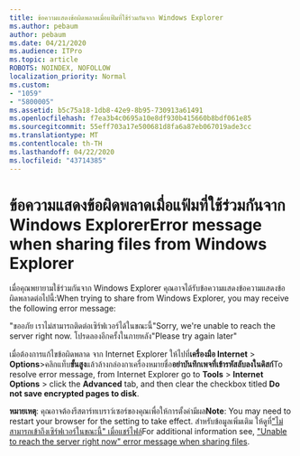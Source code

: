 ```yaml
---
title: ข้อความแสดงข้อผิดพลาดเมื่อแฟ้มที่ใช้ร่วมกันจาก Windows Explorer
ms.author: pebaum
author: pebaum
ms.date: 04/21/2020
ms.audience: ITPro
ms.topic: article
ROBOTS: NOINDEX, NOFOLLOW
localization_priority: Normal
ms.custom:
- "1059"
- "5800005"
ms.assetid: b5c75a18-1db8-42e9-8b95-730913a61491
ms.openlocfilehash: f7ea3b4c0695a10e8df930b415660b8bdf061e85
ms.sourcegitcommit: 55eff703a17e500681d8fa6a87eb067019ade3cc
ms.translationtype: MT
ms.contentlocale: th-TH
ms.lasthandoff: 04/22/2020
ms.locfileid: "43714385"
---
```

# <a name="error-message-when-sharing-files-from-windows-explorer"></a><span data-ttu-id="1fd5f-102">ข้อความแสดงข้อผิดพลาดเมื่อแฟ้มที่ใช้ร่วมกันจาก Windows Explorer</span><span class="sxs-lookup"><span data-stu-id="1fd5f-102">Error message when sharing files from Windows Explorer</span></span>

<span data-ttu-id="1fd5f-103">เมื่อคุณพยายามใช้ร่วมกันจาก Windows Explorer คุณอาจได้รับข้อความแสดงข้อความแสดงข้อผิดพลาดต่อไปนี้:</span><span class="sxs-lookup"><span data-stu-id="1fd5f-103">When trying to share from Windows Explorer, you may receive the following error message:</span></span>
  
<span data-ttu-id="1fd5f-104">"ขออภัย เราไม่สามารถติดต่อเซิร์ฟเวอร์ได้ในขณะนี้</span><span class="sxs-lookup"><span data-stu-id="1fd5f-104">"Sorry, we're unable to reach the server right now.</span></span> <span data-ttu-id="1fd5f-105">โปรดลองอีกครั้งในภายหลัง"</span><span class="sxs-lookup"><span data-stu-id="1fd5f-105">Please try again later"</span></span>
  
<span data-ttu-id="1fd5f-106">เมื่อต้องการแก้ไขข้อผิดพลาด จาก Internet Explorer ให้ไปที่**เครื่องมือ Internet** \> **Options**\>คลิกแท็บ**ขั้นสูง**แล้วล้างกล่องกาเครื่องหมายชื่อ**อย่าบันทึกเพจที่เข้ารหัสลับลงในดิสก์**</span><span class="sxs-lookup"><span data-stu-id="1fd5f-106">To resolve error message, from Internet Explorer go to **Tools** \> **Internet Options** \> click the **Advanced** tab, and then clear the checkbox titled **Do not save encrypted pages to disk**.</span></span>
  
 <span data-ttu-id="1fd5f-107">**หมายเหตุ**: คุณอาจต้องรีสตาร์ทเบราว์เซอร์ของคุณเพื่อให้การตั้งค่ามีผล</span><span class="sxs-lookup"><span data-stu-id="1fd5f-107">**Note**: You may need to restart your browser for the setting to take effect.</span></span> <span data-ttu-id="1fd5f-108">สําหรับข้อมูลเพิ่มเติม ให้ดูที่["ไม่สามารถเข้าถึงเซิร์ฟเวอร์ในขณะนี้" เมื่อแชร์ไฟล์](https://go.microsoft.com/fwlink/?linkid=2022914)</span><span class="sxs-lookup"><span data-stu-id="1fd5f-108">For additional information see, ["Unable to reach the server right now" error message when sharing files](https://go.microsoft.com/fwlink/?linkid=2022914).</span></span>
  